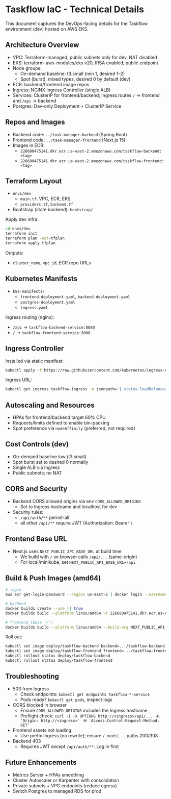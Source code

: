 # Taskflow IaC - Technical Details

This document captures the DevOps-facing details for the Taskflow environment (dev) hosted on AWS EKS.

## Architecture Overview
- VPC: Terraform-managed, public subnets only for dev, NAT disabled
- EKS: terraform-aws-modules/eks v20, IRSA enabled, public endpoint
- Node groups:
  - On-demand baseline: t3.small (min 1, desired 1–2)
  - Spot (burst): mixed types, desired 0 by default (dev)
- ECR: backend/frontend image repos
- Ingress: NGINX Ingress Controller (single ALB)
- Services: ClusterIP for frontend/backend; Ingress routes `/` → frontend and `/api` → backend
- Postgres: Dev-only Deployment + ClusterIP Service

## Repos and Images
- Backend code: `../task-manager-backend` (Spring Boot)
- Frontend code: `../task-manager-frontend` (Next.js 15)
- Images in ECR:
  - `226680475141.dkr.ecr.us-east-2.amazonaws.com/taskflow-backend:<tag>`
  - `226680475141.dkr.ecr.us-east-2.amazonaws.com/taskflow-frontend:<tag>`

## Terraform Layout
- `envs/dev`
  - `main.tf`: VPC, ECR, EKS
  - `providers.tf`, `backend.tf`
- Bootstrap (state backend): `bootstrap/`

Apply dev infra:
```bash
cd envs/dev
terraform init
terraform plan -out=tfplan
terraform apply tfplan
```

Outputs:
- `cluster_name`, `vpc_id`, ECR repo URLs

## Kubernetes Manifests
- `k8s-manifests/`
  - `frontend-deployment.yaml`, `backend-deployment.yaml`
  - `postgres-deployment.yaml`
  - `ingress.yaml`

Ingress routing (nginx):
- `/api` → `taskflow-backend-service:8080`
- `/` → `taskflow-frontend-service:3000`

## Ingress Controller
Installed via static manifest:
```bash
kubectl apply -f https://raw.githubusercontent.com/kubernetes/ingress-nginx/main/deploy/static/provider/aws/deploy.yaml
```
Ingress URL:
```bash
kubectl get ingress taskflow-ingress -o jsonpath='{.status.loadBalancer.ingress[0].hostname}'
```

## Autoscaling and Resources
- HPAs for frontend/backend target 60% CPU
- Requests/limits defined to enable bin-packing
- Spot preference via `nodeAffinity` (preferred, not required)

## Cost Controls (dev)
- On-demand baseline low (t3.small)
- Spot burst set to desired 0 normally
- Single ALB via Ingress
- Public subnets; no NAT

## CORS and Security
- Backend CORS allowed origins via env `CORS_ALLOWED_ORIGINS`
  - Set to Ingress hostname and localhost for dev
- Security rules:
  - `/api/auth/**` permit-all
  - all other `/api/**` require JWT (Authorization: Bearer <token>)

## Frontend Base URL
- Next.js uses `NEXT_PUBLIC_API_BASE_URL` at build time
  - We build with `/` so browser calls `/api/...` (same-origin)
  - For local/minikube, set `NEXT_PUBLIC_API_BASE_URL=/api`

## Build & Push Images (amd64)
```bash
# login
aws ecr get-login-password --region us-east-2 | docker login --username AWS --password-stdin 226680475141.dkr.ecr.us-east-2.amazonaws.com

# backend
docker buildx create --use || true
docker buildx build --platform linux/amd64 -t 226680475141.dkr.ecr.us-east-2.amazonaws.com/taskflow-backend:vX.Y.Z ../task-manager-backend --push

# frontend (base '/')
docker buildx build --platform linux/amd64 --build-arg NEXT_PUBLIC_API_BASE_URL=/ -t 226680475141.dkr.ecr.us-east-2.amazonaws.com/taskflow-frontend:vX.Y.Z ../task-manager-frontend --push
```

Roll out:
```bash
kubectl set image deploy/taskflow-backend backend=.../taskflow-backend:vX.Y.Z
kubectl set image deploy/taskflow-frontend frontend=.../taskflow-frontend:vX.Y.Z
kubectl rollout status deploy/taskflow-backend
kubectl rollout status deploy/taskflow-frontend
```

## Troubleshooting
- 503 from Ingress
  - Check endpoints: `kubectl get endpoints taskflow-*-service`
  - Pods ready? `kubectl get pods`, inspect logs
- CORS blocked in browser
  - Ensure `CORS_ALLOWED_ORIGINS` includes the Ingress hostname
  - Preflight check: `curl -i -X OPTIONS http://<ingress>/api/... -H 'Origin: http://<ingress>' -H 'Access-Control-Request-Method: GET'`
- Frontend assets not loading
  - Use prefix Ingress (no rewrite); ensure `/_next/...` paths 200/308
- Backend 403
  - Requires JWT except `/api/auth/**`. Log in first

## Future Enhancements
- Metrics Server + HPAs smoothing
- Cluster Autoscaler or Karpenter with consolidation
- Private subnets + VPC endpoints (reduce egress)
- Switch Postgres to managed RDS for prod
